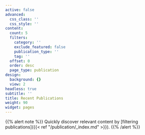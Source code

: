 ```yaml
---
active: false
advanced:
  css_class: ''
  css_style: ''
content:
  count: 5
  filters:
    category: ''
    exclude_featured: false
    publication_type: ''
    tag: ''
  offset: 0
  order: desc
  page_type: publication
design:
  background: {}
  view: 2
headless: true
subtitle: ''
title: Recent Publications
weight: 90
widget: pages
---
```

{{% alert note %}}
Quickly discover relevant content by [filtering publications]({{< ref "/publication/_index.md" >}}).
{{% /alert %}}
